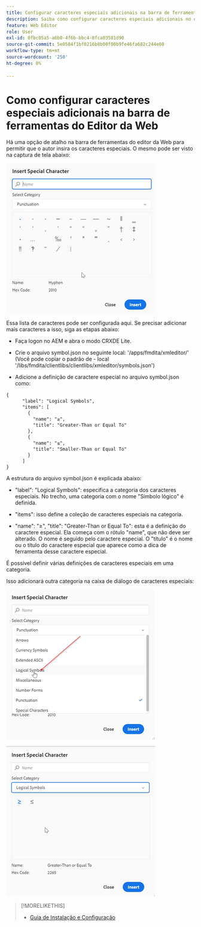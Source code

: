 ```yaml
---
title: Configurar caracteres especiais adicionais na barra de ferramentas do Editor da Web
description: Saiba como configurar caracteres especiais adicionais no editor da Web do AEM Guides.
feature: Web Editor
role: User
exl-id: 0fbc05a5-a6b0-4f6b-bbc4-8fca03581d90
source-git-commit: 5e0584f1bf0216b8b00f00b9fe46fa682c244e08
workflow-type: tm+mt
source-wordcount: '250'
ht-degree: 0%

---
```


# Como configurar caracteres especiais adicionais na barra de ferramentas do Editor da Web

Há uma opção de atalho na barra de ferramentas do editor da Web para permitir que o autor insira os caracteres especiais.
O mesmo pode ser visto na captura de tela abaixo:

![Caracteres Especiais](assets/special-chars.png)


Essa lista de caracteres pode ser configurada aqui. Se precisar adicionar mais caracteres a isso, siga as etapas abaixo:

+ Faça logon no AEM e abra o modo CRXDE Lite.

+ Crie o arquivo symbol.json no seguinte local: &#39;/apps/fmdita/xmleditor/&#39; (Você pode copiar o padrão de - local &#39;/libs/fmdita/clientlibs/clientlibs/xmleditor/symbols.json&#39;)

+ Adicione a definição de caractere especial no arquivo symbol.json como:

```
{
      "label": "Logical Symbols",
      "items": [
        {
          "name": "≥",
          "title": "Greater-Than or Equal To"
        },
        {
          "name": "≤",
          "title": "Smaller-Than or Equal To"
        }
      ]
}
```

A estrutura do arquivo symbol.json é explicada abaixo:

+ &quot;label&quot;: &quot;Logical Symbols&quot;: especifica a categoria dos caracteres especiais. No trecho, uma categoria com o nome &quot;Símbolo lógico&quot; é definida.

+ &quot;items&quot;: isso define a coleção de caracteres especiais na categoria.

+ &quot;name&quot;: &quot;≥&quot;, &quot;title&quot;: &quot;Greater-Than or Equal To&quot;: esta é a definição do caractere especial. Ela começa com o rótulo &quot;name&quot;, que não deve ser alterado. O nome é seguido pelo caractere especial. O &quot;título&quot; é o nome ou o título do caractere especial que aparece como a dica de ferramenta desse caractere especial.

É possível definir várias definições de caracteres especiais em uma categoria.

Isso adicionará outra categoria na caixa de diálogo de caracteres especiais:

![Categoria de Símbolo Especial](assets/special-char-category.png)

![Inserir caractere especial](assets/insert-special-char.png)

>[!MORELIKETHIS]
>
>+ [Guia de Instalação e Configuração](https://helpx.adobe.com/content/dam/help/en/xml-documentation-solution/3-6/XML-Documentation-for-Adobe-Experience-Manager_Installation-Configuration-Guide_EN.pdf)
